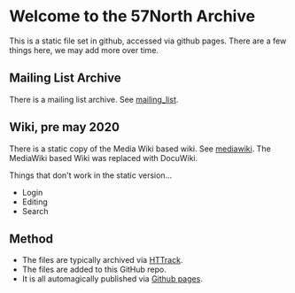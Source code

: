 # Welcome to the 57North Archive

This is a static file set in github, accessed via github pages.  There are a few things here, we may add more over time.


## Mailing List Archive 

There is a mailing list archive. See [mailing_list](https://andygaskell.github.io/57n-web-archive.github.io/mailing_list/).


## Wiki, pre may 2020

There is a static copy of the Media Wiki based wiki. See [mediawiki](https://andygaskell.github.io/57n-web-archive.github.io/mediawiki/).  The MediaWiki based Wiki was replaced with DocuWiki.

Things that don't work in the static version...
* Login
* Editing
* Search


## Method

* The files are typically archived via [HTTrack](https://www.httrack.com/).
* The files are added to this GitHub repo.
* It is all automagically published via [Github pages](https://pages.github.com/).